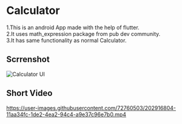 # Calculator

1.This is an android App made with the help of flutter.<br />
2.It uses math_expression package from pub dev community.<br />
3.It has same functionality as normal Calculator.<br />

## Scrrenshot

![Calculator UI](https://user-images.githubusercontent.com/72760503/202916643-d9a27e08-e0b1-4152-8ab6-94b8dcdb89f4.png)


## Short Video


https://user-images.githubusercontent.com/72760503/202916804-11aa34fc-1de2-4ea2-94c4-a9e37c96e7b0.mp4

